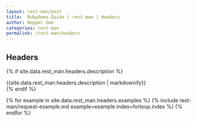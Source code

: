 ```yaml
---
layout: rest-man/post
title:  RubyGems.Guide | rest-man | Headers
author: Hopper Gee
categories: rest-man
permalink: /rest-man/headers
---
```


<div class="post">
  <h2 class="title">Headers</h2>

  {% if site.data.rest_man.headers.description %}
    <div class="post-desc">
      {{site.data.rest_man.headers.description | markdownify}}
    </div>
  {% endif %}

  {% for example in site.data.rest_man.headers.examples %}
    {% include rest-man/request-example.md example=example index=forloop.index %}
  {% endfor %}
</div>
